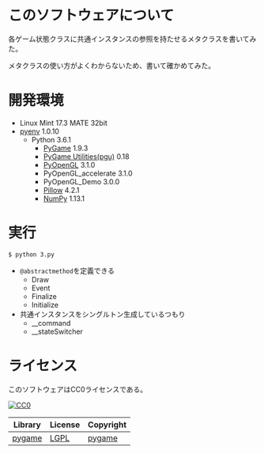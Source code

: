 ﻿# このソフトウェアについて

各ゲーム状態クラスに共通インスタンスの参照を持たせるメタクラスを書いてみた。

メタクラスの使い方がよくわからないため、書いて確かめてみた。

# 開発環境

* Linux Mint 17.3 MATE 32bit
* [pyenv](https://github.com/pylangstudy/201705/blob/master/27/Python%E5%AD%A6%E7%BF%92%E7%92%B0%E5%A2%83%E3%82%92%E7%94%A8%E6%84%8F%E3%81%99%E3%82%8B.md) 1.0.10
    * Python 3.6.1
        * [PyGame](http://ytyaru.hatenablog.com/entry/2018/06/11/000000) 1.9.3
        * [PyGame Utilities(pgu)](http://ytyaru.hatenablog.com/entry/2018/06/19/000000) 0.18
        * [PyOpenGL](http://ytyaru.hatenablog.com/entry/2018/06/15/000000) 3.1.0
        * PyOpenGL_accelerate 3.1.0
        * PyOpenGL_Demo 3.0.0
        * [Pillow](https://pillow.readthedocs.io/en/4.2.x/) 4.2.1
        * [NumPy](http://www.numpy.org/) 1.13.1

# 実行

```sh
$ python 3.py
```

* `@abstractmethod`を定義できる
    * Draw
    * Event
    * Finalize
    * Initialize
* 共通インスタンスをシングルトン生成しているつもり
    * __command
    * __stateSwitcher

# ライセンス

このソフトウェアはCC0ライセンスである。

[![CC0](http://i.creativecommons.org/p/zero/1.0/88x31.png "CC0")](http://creativecommons.org/publicdomain/zero/1.0/deed.ja)

Library|License|Copyright
-------|-------|---------
[pygame](http://www.pygame.org/)|[LGPL](https://www.pygame.org/docs/)|[pygame](http://www.pygame.org/)

